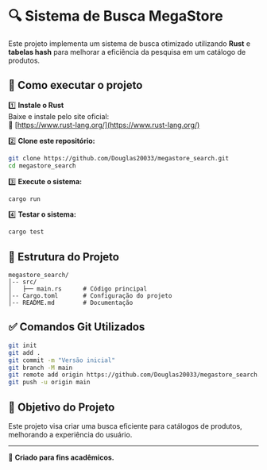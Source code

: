# 🔍 Sistema de Busca MegaStore

Este projeto implementa um sistema de busca otimizado utilizando **Rust** e **tabelas hash** para melhorar a eficiência da pesquisa em um catálogo de produtos.

## 🚀 Como executar o projeto

1️⃣ **Instale o Rust**  
Baixe e instale pelo site oficial:  
🔗 [https://www.rust-lang.org/](https://www.rust-lang.org/)  

2️⃣ **Clone este repositório:**  
```sh
git clone https://github.com/Douglas20033/megastore_search.git
cd megastore_search
```

3️⃣ **Execute o sistema:**  
```sh
cargo run
```

4️⃣ **Testar o sistema:**  
```sh
cargo test
```

## 📂 Estrutura do Projeto

```
megastore_search/
│-- src/
│   ├── main.rs      # Código principal
│-- Cargo.toml       # Configuração do projeto
│-- README.md        # Documentação
```

## ✅ **Comandos Git Utilizados**
```sh
git init
git add .
git commit -m "Versão inicial"
git branch -M main
git remote add origin https://github.com/Douglas20033/megastore_search.git
git push -u origin main
```

## 🎯 Objetivo do Projeto
Este projeto visa criar uma busca eficiente para catálogos de produtos, melhorando a experiência do usuário.  

---
🚀 **Criado para fins acadêmicos.**

